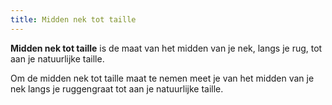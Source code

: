 ```yaml
---
title: Midden nek tot taille
---
```


**Midden nek tot taille** is de maat van het midden van je nek, langs je rug, tot aan je natuurlijke taille.

Om de midden nek tot taille maat te nemen meet je van het midden van je nek langs je ruggengraat tot aan je natuurlijke taille.